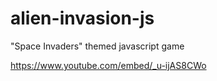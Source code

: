 # alien-invasion-js
"Space Invaders" themed javascript game

https://www.youtube.com/embed/_u-ijAS8CWo
